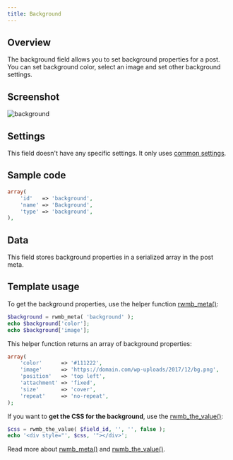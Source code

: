 ```yaml
---
title: Background
---
```


## Overview

The background field allows you to set background properties for a post. You can set background color, select an image and set other background settings.

## Screenshot

![background](https://i.imgur.com/BKfxPaSl.png)

## Settings

This field doesn't have any specific settings. It only uses  [common settings](/creating-fields-with-code/#field-settings).

## Sample code

```php
array(
    'id'   => 'background',
    'name' => 'Background',
    'type' => 'background',
),
```

## Data

This field stores background properties in a serialized array in the post meta.

## Template usage

To get the background properties, use the helper function [rwmb_meta()](/functions/rwmb-meta/):

```php
$background = rwmb_meta( 'background' );
echo $background['color'];
echo $background['image'];
```

This helper function returns an array of background properties:

```php
array(
    'color'      => '#111222',
    'image'      => 'https://domain.com/wp-uploads/2017/12/bg.png',
    'position'   => 'top left',
    'attachment' => 'fixed',
    'size'       => 'cover',
    'repeat'     => 'no-repeat',
);
```

If you want to **get the CSS for the background**, use the [rwmb_the_value()](/functions/rwmb-the-value/):

```php
$css = rwmb_the_value( $field_id, '', '', false );
echo '<div style="', $css, '"></div>';
```

Read more about [rwmb_meta()](/functions/rwmb-meta/) and [rwmb_the_value()](/functions/rwmb-the-value/).
